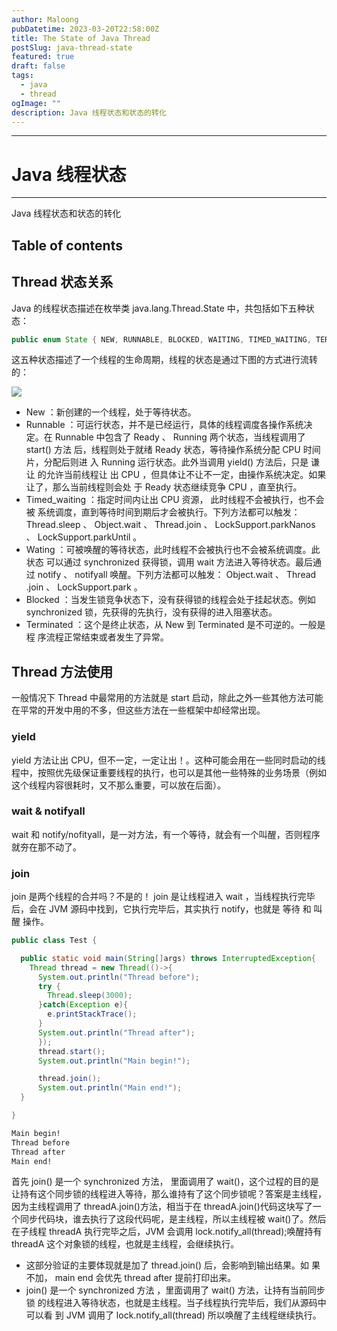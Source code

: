 ```yaml
---
author: Maloong
pubDatetime: 2023-03-20T22:58:00Z
title: The State of Java Thread
postSlug: java-thread-state
featured: true
draft: false
tags:
  - java
  - thread
ogImage: ""
description: Java 线程状态和状态的转化
---
```


---

# Java 线程状态

---

Java 线程状态和状态的转化

## Table of contents

## Thread 状态关系

Java 的线程状态描述在枚举类 java.lang.Thread.State 中，共包括如下五种状态：

```java
public enum State { NEW, RUNNABLE, BLOCKED, WAITING, TIMED_WAITING, TERMINATED; }
```

这五种状态描述了一个线程的生命周期，线程的状态是通过下图的方式进行流转的：

![](https://s2.loli.net/2023/03/21/e3zWIP26HKx7vOb.png)

- New ：新创建的一个线程，处于等待状态。
- Runnable ：可运行状态，并不是已经运行，具体的线程调度各操作系统决定。在
  Runnable 中包含了 Ready 、 Running 两个状态，当线程调用了 start() 方法
  后，线程则处于就绪 Ready 状态，等待操作系统分配 CPU 时间片，分配后则进
  入 Running 运行状态。此外当调用 yield() 方法后，只是 谦让 的允许当前线程让
  出 CPU ，但具体让不让不一定，由操作系统决定。如果让了，那么当前线程则会处
  于 Ready 状态继续竞争 CPU ，直至执行。
- Timed_waiting ：指定时间内让出 CPU 资源， 此时线程不会被执行，也不会被
  系统调度，直到等待时间到期后才会被执行。下列方法都可以触发：
  Thread.sleep 、 Object.wait 、 Thread.join 、
  LockSupport.parkNanos 、 LockSupport.parkUntil 。
- Wating ：可被唤醒的等待状态，此时线程不会被执行也不会被系统调度。此状态
  可以通过 synchronized 获得锁，调用 wait 方法进入等待状态。最后通过
  notify 、 notifyall 唤醒。下列方法都可以触发： Object.wait 、
  Thread .join 、 LockSupport.park 。
- Blocked ：当发生锁竞争状态下，没有获得锁的线程会处于挂起状态。例如
  synchronized 锁，先获得的先执行，没有获得的进入阻塞状态。
- Terminated ：这个是终止状态，从 New 到 Terminated 是不可逆的。一般是程
  序流程正常结束或者发生了异常。

## Thread 方法使用

一般情况下 Thread 中最常用的方法就是 start 启动，除此之外一些其他方法可能在平常的开发中用的不多，但这些方法在一些框架中却经常出现。

### yield

yield 方法让出 CPU，但不一定，一定让出！。这种可能会用在一些同时启动的线程中，按照优先级保证重要线程的执行，也可以是其他一些特殊的业务场景（例如这个线程内容很耗时，又不那么重要，可以放在后面）。

### wait & notifyall

wait 和 notify/nofityall，是一对方法，有一个等待，就会有一个叫醒，否则程序就夯在那不动了。

### join

join 是两个线程的合并吗？不是的！
join 是让线程进入 wait ，当线程执行完毕后，会在 JVM 源码中找到，它执行完毕后，其实执行 notify，也就是 等待 和 叫醒 操作。

```java
public class Test {

  public static void main(String[]args) throws InterruptedException{
    Thread thread = new Thread(()->{
      System.out.println("Thread before");
      try {
        Thread.sleep(3000);
      }catch(Exception e){
        e.printStackTrace();
      }
      System.out.println("Thread after");
      });
      thread.start();
      System.out.println("Main begin!");

      thread.join();
      System.out.println("Main end!");
  }

}

```

```bash
Main begin!
Thread before
Thread after
Main end!
```

首先 join() 是一个 synchronized 方法， 里面调用了 wait()，这个过程的目的是让持有这个同步锁的线程进入等待，那么谁持有了这个同步锁呢？答案是主线程，因为主线程调用了 threadA.join()方法，相当于在 threadA.join()代码这块写了一个同步代码块，谁去执行了这段代码呢，是主线程，所以主线程被 wait()了。然后在子线程 threadA 执行完毕之后，JVM 会调用 lock.notify_all(thread);唤醒持有 threadA 这个对象锁的线程，也就是主线程，会继续执行。

- 这部分验证的主要体现就是加了 thread.join() 后，会影响到输出结果。如
  果不加， main end 会优先 thread after 提前打印出来。
- join() 是一个 synchronized 方法 ，里面调用了 wait() 方法，让持有当前同步锁
  的线程进入等待状态，也就是主线程。当子线程执行完毕后，我们从源码中可以看
  到 JVM 调用了 lock.notify_all(thread) 所以唤醒了主线程继续执行。
